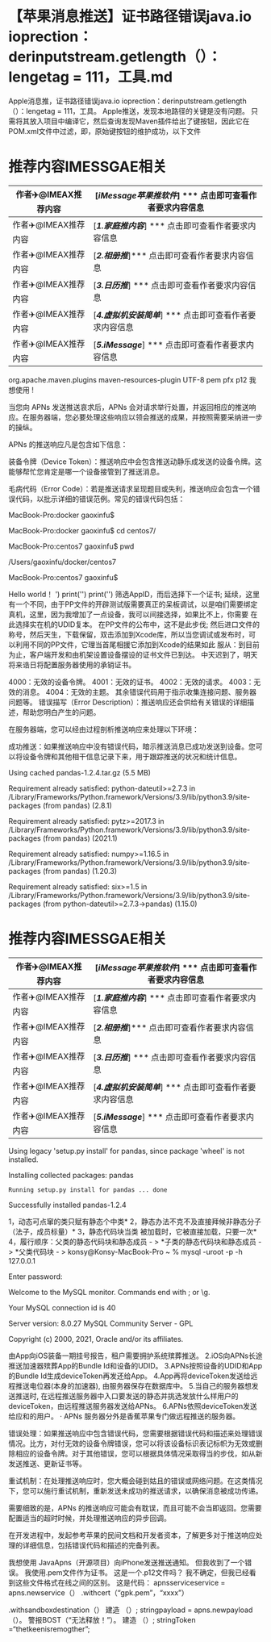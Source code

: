 # 【苹果消息推送】证书路径错误java.io ioprection：derinputstream.getlength（）：lengetag = 111，工具.md

Apple消息推，证书路径错误java.io ioprection：derinputstream.getlength（）：lengetag = 111，工具。
Apple推送，发现本地路径的关键是没有问题。 只需将其放入项目中编译它，然后查询发现Maven插件给出了键按钮，因此它在POM.xml文件中过滤，即，原始键按钮的维护成功，以下文件


# 推荐内容IMESSGAE相关

作者✈️@IMEAX推荐内容     |[***iMessage苹果推软件***] *** 点击即可查看作者要求内容信息
-------- | -----
作者✈️@IMEAX推荐内容     |[***1.家庭推内容***] *** 点击即可查看作者要求内容信息
作者✈️@IMEAX推荐内容     |[***2.相册推***]*** 点击即可查看作者要求内容信息
作者✈️@IMEAX推荐内容     |[***3.日历推***] *** 点击即可查看作者要求内容信息
作者✈️@IMEAX推荐内容     |[***4.虚拟机安装简单***] *** 点击即可查看作者要求内容信息
作者✈️@IMEAX推荐内容     |[***5.iMessage***] *** 点击即可查看作者要求内容信息

org.apache.maven.plugins maven-resources-plugin UTF-8 pem pfx p12 我想使用 !

当您向 APNs 发送推送哀求后，APNs 会对请求举行处置，并返回相应的推送响应。在服务器端，您必要处理这些响应以领会推送的成果，并按照需要采纳进一步的操纵。

APNs 的推送响应凡是包含如下信息：

装备令牌（Device Token）：推送响应中会包含推送动静乐成发送的设备令牌。这能够帮忙您肯定是哪一个设备接管到了推送消息。

毛病代码（Error Code）：若是推送请求呈现题目或失利，推送响应会包含一个错误代码，以批示详细的错误范例。常见的错误代码包括：



MacBook-Pro:docker gaoxinfu$ 

MacBook-Pro:docker gaoxinfu$ cd centos7/

MacBook-Pro:centos7 gaoxinfu$ pwd

/Users/gaoxinfu/docker/centos7

MacBook-Pro:centos7 gaoxinfu$



Hello world！
') print('') print('') 筛选AppID，而后选择下一个证书; 延续，这里有一个不同，由于PP文件的开辟测试版需要真正的呆板调试，以是咱们需要绑定真机，这里，因为我增加了一点设备，我可以间接选择，如果比不上，你需要 在此选择实在机的UDID复本。 在PP文件的公布中，这不是此步伐; 然后进口文件的称号，然后天生，下载保留，双击添加到Xcode库，所以当您调试或发布时，可以利用不同的PP文件，它理当首尾相援它添加到Xcode的结果如此 服从：到目前为止，客户端开发和由机架设置设备摆设的证书文件已到达。 中天迟到了，明天将来诰日将配置服务器使用的承销证书。

4000：无效的设备令牌。
4001：无效的证书。
4002：无效的请求。
4003：无效的消息。
4004：无效的主题。
其余错误代码用于指示收集连接问题、服务器问题等。
错误描写（Error Description）：推送响应还会供给有关错误的详细描述，帮助您明白产生的问题。

在服务器端，您可以经由过程剖析推送响应来处理以下环境：

成功推送：如果推送响应中没有错误代码，暗示推送消息已成功发送到设备。您可以将设备令牌和其他相干信息记录下来，用于跟踪推送的状况和统计信息。




  Using cached pandas-1.2.4.tar.gz (5.5 MB)

Requirement already satisfied: python-dateutil>=2.7.3 in /Library/Frameworks/Python.framework/Versions/3.9/lib/python3.9/site-packages (from pandas) (2.8.1)

Requirement already satisfied: pytz>=2017.3 in /Library/Frameworks/Python.framework/Versions/3.9/lib/python3.9/site-packages (from pandas) (2021.1)

Requirement already satisfied: numpy>=1.16.5 in /Library/Frameworks/Python.framework/Versions/3.9/lib/python3.9/site-packages (from pandas) (1.20.3)

Requirement already satisfied: six>=1.5 in /Library/Frameworks/Python.framework/Versions/3.9/lib/python3.9/site-packages (from python-dateutil>=2.7.3->pandas) (1.15.0)

# 推荐内容IMESSGAE相关

作者✈️@IMEAX推荐内容     |[***iMessage苹果推软件***] *** 点击即可查看作者要求内容信息
-------- | -----
作者✈️@IMEAX推荐内容     |[***1.家庭推内容***] *** 点击即可查看作者要求内容信息
作者✈️@IMEAX推荐内容     |[***2.相册推***]*** 点击即可查看作者要求内容信息
作者✈️@IMEAX推荐内容     |[***3.日历推***] *** 点击即可查看作者要求内容信息
作者✈️@IMEAX推荐内容     |[***4.虚拟机安装简单***] *** 点击即可查看作者要求内容信息
作者✈️@IMEAX推荐内容     |[***5.iMessage***] *** 点击即可查看作者要求内容信息

Using legacy 'setup.py install' for pandas, since package 'wheel' is not installed.

Installing collected packages: pandas

    Running setup.py install for pandas ... done

Successfully installed pandas-1.2.4

1，动态可点窜的类只赋有静态个中类* 
2，静态办法不克不及直接拜候非静态分子（法子，成员标量）* 
3，静态代码块当类 被加载时，它被直接加载，只要一次* 
4，履行顺序：父类的静态代码块和静态成员 - > *子类的静态代码块和静态成员 - > *父类代码块 - > 
konsy@Konsy-MacBook-Pro ~ % mysql -uroot -p -h 127.0.0.1

Enter password: 

Welcome to the MySQL monitor.  Commands end with ; or \g.

Your MySQL connection id is 40

Server version: 8.0.27 MySQL Community Server - GPL

 

Copyright (c) 2000, 2021, Oracle and/or its affiliates.


由App向iOS装备一期挂号报告，租户需要拥护系统殡葬推送。 2.iOS向APNs长途推送加速器殡葬App的Bundle Id和设备的UDID。 3.APNs按照设备的UDID和App的Bundle Id生成deviceToken再发还给App。 4.App再将deviceToken发送给远程推送电位器(本身的加速器), 由服务器保存在数据库中。 5.当自己的服务器想发送推送时, 在远程推送服务器中入口要发送的静态并挑选发放什么样用户的deviceToken，由远程推送服务器发送给APNs。 6.APNs依照deviceToken发送给应和的用户。 · APNs 服务器分外是香蕉苹果专门做远程推送的服务器。

错误处理：如果推送响应中包含错误代码，您需要根据错误代码和描述来处理错误情况。比方，对付无效的设备令牌错误，您可以将该设备标识表记标帜为无效或删除相应的设备令牌。对于其他错误，您可以根据具体情况采取得当的步伐，如从新发送推送、更新证书等。

重试机制：在处理推送响应时，您大概会碰到姑且的错误或网络问题。在这类情况下，您可以施行重试机制，重新发送未成功的推送请求，以确保消息被成功传递。

需要细致的是，APNs 的推送响应可能会有耽误，而且可能不会当即返回。您需要配置适当的超时时候，并处理推送响应的异步回调。

在开发进程中，发起参考苹果的民间文档和开发者资本，了解更多对于推送响应处理的详细信息，包括错误代码和描述的完备列表。



我想使用
JavaApns（开源项目）向iPhone发送推送通知。
但我收到了一个错误。
我使用.pem文件作为证书。 这是一个.p12文件吗？ 我不确定，但我已经看到这些文件格式在线之间的区别。
这是代码：
apnsserviceservice =
apns.newservice（）
.withcert（“gpk.pem”，“xxxx”）

.withsandboxdestination（）
 建造 （）;
stringpayload = apns.newpayload（）。 警报BOST（“无法释放！”）。 建造 （）;
stringToken =“thetkeenisremogther”;
